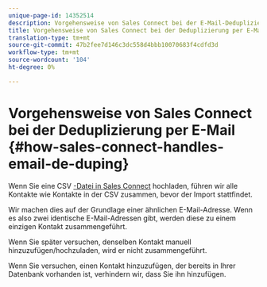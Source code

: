 ```yaml
---
unique-page-id: 14352514
description: Vorgehensweise von Sales Connect bei der E-Mail-Deduplizierung - Marketing Docs - Produktdokumentation
title: Vorgehensweise von Sales Connect bei der Deduplizierung per E-Mail
translation-type: tm+mt
source-git-commit: 47b2fee7d146c3dc558d4bbb10070683f4cdfd3d
workflow-type: tm+mt
source-wordcount: '104'
ht-degree: 0%

---
```



# Vorgehensweise von Sales Connect bei der Deduplizierung per E-Mail {#how-sales-connect-handles-email-de-duping}

Wenn Sie eine CSV [-Datei in Sales Connect](http://docs.marketo.com/x/VADb) hochladen, führen wir alle Kontakte wie Kontakte in der CSV zusammen, bevor der Import stattfindet.

Wir machen dies auf der Grundlage einer ähnlichen E-Mail-Adresse. Wenn es also zwei identische E-Mail-Adressen gibt, werden diese zu einem einzigen Kontakt zusammengeführt.

Wenn Sie später versuchen, denselben Kontakt manuell hinzuzufügen/hochzuladen, wird er nicht zusammengeführt.

Wenn Sie versuchen, einen Kontakt hinzuzufügen, der bereits in Ihrer Datenbank vorhanden ist, verhindern wir, dass Sie ihn hinzufügen.

